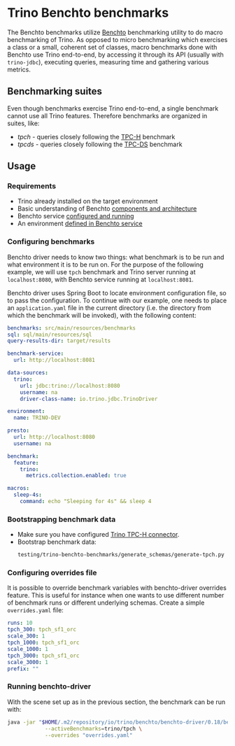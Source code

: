 # Trino Benchto benchmarks

The Benchto benchmarks utilize [Benchto](https://github.com/trinodb/benchto) benchmarking
utility to do macro benchmarking of Trino. As opposed to micro benchmarking which exercises
a class or a small, coherent set of classes, macro benchmarks done with Benchto use Trino
end-to-end, by accessing it through its API (usually with `trino-jdbc`), executing queries,
measuring time and gathering various metrics.

## Benchmarking suites

Even though benchmarks exercise Trino end-to-end, a single benchmark cannot use all Trino
features. Therefore benchmarks are organized in suites, like:

* *tpch* - queries closely following the [TPC-H](http://www.tpc.org/tpch/) benchmark
* *tpcds* - queries closely following the [TPC-DS](http://www.tpc.org/tpcds/) benchmark

## Usage

### Requirements

* Trino already installed on the target environment
* Basic understanding of Benchto [components and architecture](https://github.com/trinodb/benchto)
* Benchto service [configured and running](https://github.com/trinodb/benchto/tree/master/benchto-service)
* An environment [defined in Benchto service](https://github.com/trinodb/benchto/tree/master/benchto-service#creating-environment)

### Configuring benchmarks

Benchto driver needs to know two things: what benchmark is to be run and what environment
it is to be run on. For the purpose of the following example, we will use `tpch` benchmark
and Trino server running at `localhost:8080`, with Benchto service running at `localhost:8081`.

Benchto driver uses Spring Boot to locate environment configuration file, so to pass the
configuration. To continue with our example, one needs to place an `application.yaml`
file in the current directory (i.e. the directory from which the benchmark will be invoked),
with the following content:

```yaml
benchmarks: src/main/resources/benchmarks
sql: sql/main/resources/sql
query-results-dir: target/results

benchmark-service:
  url: http://localhost:8081

data-sources:
  trino:
    url: jdbc:trino://localhost:8080
    username: na
    driver-class-name: io.trino.jdbc.TrinoDriver

environment:
  name: TRINO-DEV

presto:
  url: http://localhost:8080
  username: na

benchmark:
  feature:
    trino:
      metrics.collection.enabled: true

macros:
  sleep-4s:
    command: echo "Sleeping for 4s" && sleep 4
```

### Bootstrapping benchmark data

* Make sure you have configured [Trino TPC-H connector](https://trino.io/docs/current/connector/tpch.html).
* Bootstrap benchmark data:
  ```bash
  testing/trino-benchto-benchmarks/generate_schemas/generate-tpch.py --factors sf1 --formats orc | trino-cli-[version]-executable.jar --server [trino_coordinator-url]:[port]
  ```

### Configuring overrides file

It is possible to override benchmark variables with benchto-driver overrides feature.
This is useful for instance when one wants to use different number of benchmark
runs or different underlying schemas. Create a simple `overrides.yaml` file:

```yaml
runs: 10
tpch_300: tpch_sf1_orc
scale_300: 1
tpch_1000: tpch_sf1_orc
scale_1000: 1
tpch_3000: tpch_sf1_orc
scale_3000: 1
prefix: ""
```

### Running benchto-driver

With the scene set up as in the previous section, the benchmark can be run with:
```bash
java -jar "$HOME/.m2/repository/io/trino/benchto/benchto-driver/0.18/benchto-driver-0.18.jar" \
            --activeBenchmarks=trino/tpch \
            --overrides "overrides.yaml"
```
